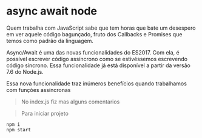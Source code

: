 # async await node

Quem trabalha com JavaScript sabe que tem horas que bate um desespero em ver aquele código bagunçado, fruto dos Callbacks e Promises que temos como padrão da linguagem.

Async/Await é uma das novas funcionalidades do ES2017. Com ela, é possível escrever código assíncrono como se estivéssemos escrevendo código síncrono. Essa funcionalidade já está disponível a partir da versão 7.6 do Node.js.

Essa nova funcionalidade traz inúmeros benefícios quando trabalhamos com funções assíncronas

>No index.js fiz mas alguns comentarios

>Para iniciar projeto

    npm i 
    npm start